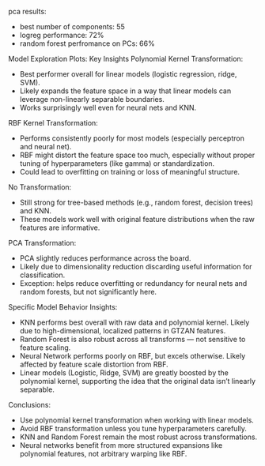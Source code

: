pca results: 

- best number of components: 55
- logreg performance: 72% 
- random forest perfromance on PCs: 66%

Model Exploration Plots:
Key Insights
Polynomial Kernel Transformation:
- Best performer overall for linear models (logistic regression, ridge, SVM).
- Likely expands the feature space in a way that linear models can leverage non-linearly separable boundaries.
- Works surprisingly well even for neural nets and KNN.

RBF Kernel Transformation:
- Performs consistently poorly for most models (especially perceptron and neural net).
- RBF might distort the feature space too much, especially without proper tuning of hyperparameters (like gamma) or standardization.
- Could lead to overfitting on training or loss of meaningful structure.

No Transformation:
- Still strong for tree-based methods (e.g., random forest, decision trees) and KNN.
- These models work well with original feature distributions when the raw features are informative.

PCA Transformation:
- PCA slightly reduces performance across the board.
- Likely due to dimensionality reduction discarding useful information for classification.
- Exception: helps reduce overfitting or redundancy for neural nets and random forests, but not significantly here.

Specific Model Behavior Insights:
- KNN performs best overall with raw data and polynomial kernel. Likely due to high-dimensional, localized patterns in GTZAN features.
- Random Forest is also robust across all transforms — not sensitive to feature scaling.
- Neural Network performs poorly on RBF, but excels otherwise. Likely affected by feature scale distortion from RBF.
- Linear models (Logistic, Ridge, SVM) are greatly boosted by the polynomial kernel, supporting the idea that the original data isn’t linearly separable.

Conclusions:
- Use polynomial kernel transformation when working with linear models.
- Avoid RBF transformation unless you tune hyperparameters carefully.
- KNN and Random Forest remain the most robust across transformations.
- Neural networks benefit from more structured expansions like polynomial features, not arbitrary warping like RBF.